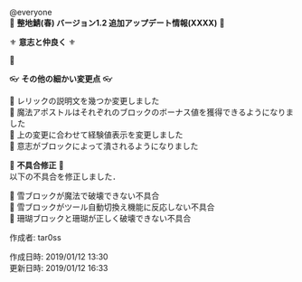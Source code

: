 @everyone   
:cherry_blossom:  **__整地鯖(春) バージョン1.2 追加アップデート情報(XXXX)__** :cherry_blossom:  


:fleur_de_lis: **__意志と仲良く__** :fleur_de_lis:   

:diamond_shape_with_a_dot_inside: 


:eyeglasses: **__その他の細かい変更点__** :eyeglasses:    

:diamond_shape_with_a_dot_inside: レリックの説明文を幾つか変更しました  
:diamond_shape_with_a_dot_inside: 魔法アポストルはそれぞれのブロックのボーナス値を獲得できるようになりました   
:diamond_shape_with_a_dot_inside: 上の変更に合わせて経験値表示を変更しました  
:diamond_shape_with_a_dot_inside: 意志がブロックによって潰されるようになりました  


:bow: **__不具合修正__** :bow:   
以下の不具合を修正しました．  

:diamond_shape_with_a_dot_inside: 雪ブロックが魔法で破壊できない不具合  
:diamond_shape_with_a_dot_inside: 雪ブロックがツール自動切換え機能に反応しない不具合  
:diamond_shape_with_a_dot_inside: 珊瑚ブロックと珊瑚が正しく破壊できない不具合  



作成者: tar0ss  

作成日時: 2019/01/12 13:30  
更新日時: 2019/01/12 16:33  